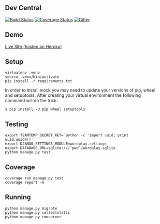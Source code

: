 Dev Central
-----------
[![Build Status](https://travis-ci.org/mvillis/wordplay.svg)](https://travis-ci.org/mvillis/wordplay)
[![Coverage Status](https://coveralls.io/repos/mvillis/wordplay/badge.svg?branch=master&service=github)](https://coveralls.io/github/mvillis/wordplay?branch=master)
[![Gitter](https://badges.gitter.im/Join%20Chat.svg)](https://gitter.im/mvillis/wordplay?utm_source=badge&utm_medium=badge&utm_campaign=pr-badge)

Demo
-----

[Live Site (hosted on Heroku)](https://word-play.herokuapp.com)

Setup
-----

```
virtualenv .venv
source .venv/bin/activate
pip install -r requirements.txt
```

In order to install mock you may need to update your versions of pip, wheel and setuptools. After creating your virtual environment the following command will do the trick:

```
$ pip install -U pip wheel setuptools
```

Testing
-------

```
export TEAMTEMP_SECRET_KEY=`python -c 'import uuid; print uuid.uuid4()'`
export DJANGO_SETTINGS_MODULE=wordplay.settings
export DATABASE_URL=sqlite:///`pwd`/wordplay.sqlite
python manage.py test
```

Coverage
-------

```
coverage run manage.py test
coverage report -m
```

Running
-------

```
python manage.py migrate
python manage.py collectstatic
python manage.py runserver
```
